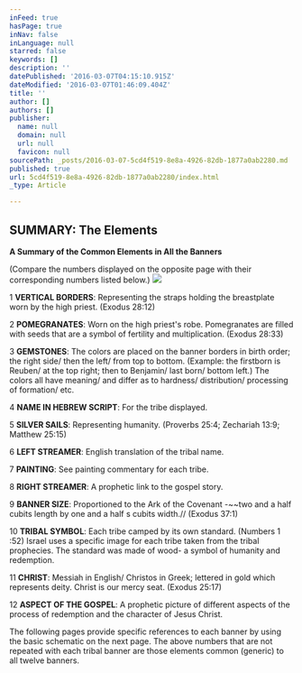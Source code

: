 ```yaml
---
inFeed: true
hasPage: true
inNav: false
inLanguage: null
starred: false
keywords: []
description: ''
datePublished: '2016-03-07T04:15:10.915Z'
dateModified: '2016-03-07T01:46:09.404Z'
title: ''
author: []
authors: []
publisher:
  name: null
  domain: null
  url: null
  favicon: null
sourcePath: _posts/2016-03-07-5cd4f519-8e8a-4926-82db-1877a0ab2280.md
published: true
url: 5cd4f519-8e8a-4926-82db-1877a0ab2280/index.html
_type: Article

---
```

## SUMMARY: The Elements

**A Summary of the Common Elements in All the Banners**

(Compare the numbers displayed on the opposite page
with their corresponding numbers listed below.)
![](https://the-grid-user-content.s3-us-west-2.amazonaws.com/0ad948fd-80f1-4013-931d-e208413398f7.jpg)

1      **VERTICAL BORDERS**: Representing the straps holding the breastplate worn by the high priest.
(Exodus 28:12)

2     **POMEGRANATES**: Worn on the high priest's robe. Pomegranates are filled with seeds that are
a symbol of fertility and multiplication. (Exodus 28:33)

3     **GEMSTONES**: The colors are placed on the banner borders in birth order; the right side/ then
the left/ from top to bottom. (Example: the firstborn is Reuben/ at the top right; then to Benjamin/
last born/ bottom left.) The colors all have meaning/ and differ as to hardness/ distribution/
processing of formation/ etc.

4    **NAME IN HEBREW SCRIPT**: For the tribe displayed.

5     **SILVER SAILS**: Representing humanity. (Proverbs 25:4; Zechariah 13:9; Matthew 25:15)

6     **LEFT STREAMER**: English translation of the tribal name.

7     **PAINTING**: See painting commentary for each tribe.

8    **RIGHT STREAMER**: A prophetic link to the gospel story.

9    **BANNER SIZE**: Proportioned to the Ark of the Covenant -~~two and a half cubits length by one
and a half s cubits width.// (Exodus 37:1)

10   **TRIBAL SYMBOL**: Each tribe camped by its own standard. (Numbers 1 :52) Israel uses a specific
image for each tribe taken from the tribal prophecies. The standard was made of wood- a
symbol of humanity and redemption.

11    **CHRIST**: Messiah in English/ Christos in Greek; lettered in gold which represents deity. Christ
is our mercy seat. (Exodus 25:17)

12    **ASPECT OF THE GOSPEL**: A prophetic picture of different aspects of the process of redemption
and the character of Jesus Christ.

The following pages provide specific references to each banner by using the basic schematic on
the next page. The above numbers that are not repeated with each tribal banner are those elements
common (generic) to all twelve banners.